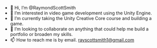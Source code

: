 - 👋 Hi, I’m @RaymondScottSmith
- 👀 I’m interested in video game development using the Unity Engine.
- 🌱 I’m currently taking the Unity Creative Core course and building a game.
- 💞️ I’m looking to collaborate on anything that could help me build a portfolio or broaden my skills.
- 📫 How to reach me is by email. rayscottsmith1@gmail.com

<!---
RaymondScottSmith/RaymondScottSmith is a ✨ special ✨ repository because its `README.md` (this file) appears on your GitHub profile.
You can click the Preview link to take a look at your changes.
--->
